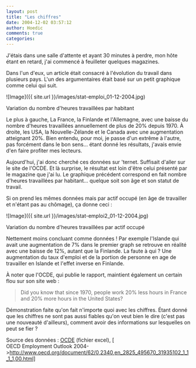```yaml
---
layout: post
title: "Les chiffres"
date: 2004-12-02 03:57:12
author: Hoedic
comments: true
categories: 
---
```



J'étais dans une salle d'attente et ayant 30 minutes à perdre, mon hôte étant en retard, j'ai commencé à feuilleter quelques magazines.

Dans l'un d'eux, un article était consacré à l'évolution du travail dans plusieurs pays. L'un des argumentaires était basé sur un petit graphique comme celui qui suit.

![Image]({{ site.url }}/images/stat-emploi_01-12-2004.jpg)
<div class="photoattrib">Variation du nombre d'heures travaillées par habitant</div>



Le plus à gauche, La France, la Finlande et l'Allemagne, avec une baisse du nombre d'heures travaillées annuellement de plus de 20% depuis 1970. À droite, les USA, la Nouvelle-Zélande et le Canada avec une augmentation atteignant 20%. Bien entendu, pour moi, je passe d'un extrême à l'autre, pas forcément dans le bon sens... étant donné les résultats, j'avais envie d'en faire profiter mes lecteurs.

Aujourd'hui, j'ai donc cherché ces données sur 'ternet. Suffisait d'aller sur le site de l'OCDE. Et là surprise, le résultat est loin d'être celui présenté par le magazine que j'ai lu. Le graphique précédent correspond en fait nombre d'heures travaillées par habitant... quelque soit son âge et son statut de travail.

Si on prend les mêmes données mais par actif occupé (en âge de travailler et n'étant pas au chômage), ça donne ceci :

![Image]({{ site.url }}/images/stat-emploi2_01-12-2004.jpg)
<div class="photoattrib">Variation du nombre d'heures travaillées par actif occupé</div>



Nettement moins concluant comme données ! Par exemple l'Islande qui avait une augmentation de 7% dans le premier graph se retrouve en réalité avec une baisse de 12%, autant que la Finlande. La faute à qui ? Une augmentation du taux d'emploi et de la portion de personne en age de travailler en Islande et l'effet inverse en Finlande.

À noter que l'OCDE, qui publie le rapport, maintient également un certain flou sur son site web :

<blockquote class="citation">Did you know that since 1970, people work 20% less hours in France and 20% more hours in the United States?</blockquote>

Démonstration faite qu'on fait n'importe quoi avec les chiffres. Étant donné que les chiffres ne sont pas aussi fiables qu'on veut bien le dire (c'est pas une nouveauté d'ailleurs), comment avoir des informations sur lesquelles on peut se fier ?

Source des données : [OCDE](http://www.oecd.org/dataoecd/8/45/31781604.xls) (fichier excel),  [ 	
OECD Employment Outlook 2004->http://www.oecd.org/document/62/0,2340,en_2825_495670_31935102_1_1_1_1,00.html]